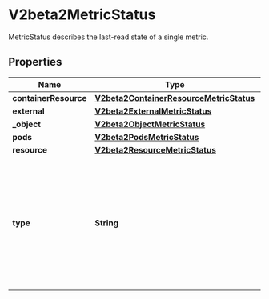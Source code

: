 

# V2beta2MetricStatus

MetricStatus describes the last-read state of a single metric.

## Properties

| Name | Type | Description | Notes |
|------------ | ------------- | ------------- | -------------|
|**containerResource** | [**V2beta2ContainerResourceMetricStatus**](V2beta2ContainerResourceMetricStatus.md) |  |  [optional] |
|**external** | [**V2beta2ExternalMetricStatus**](V2beta2ExternalMetricStatus.md) |  |  [optional] |
|**_object** | [**V2beta2ObjectMetricStatus**](V2beta2ObjectMetricStatus.md) |  |  [optional] |
|**pods** | [**V2beta2PodsMetricStatus**](V2beta2PodsMetricStatus.md) |  |  [optional] |
|**resource** | [**V2beta2ResourceMetricStatus**](V2beta2ResourceMetricStatus.md) |  |  [optional] |
|**type** | **String** | type is the type of metric source.  It will be one of \&quot;ContainerResource\&quot;, \&quot;External\&quot;, \&quot;Object\&quot;, \&quot;Pods\&quot; or \&quot;Resource\&quot;, each corresponds to a matching field in the object. Note: \&quot;ContainerResource\&quot; type is available on when the feature-gate HPAContainerMetrics is enabled |  |



